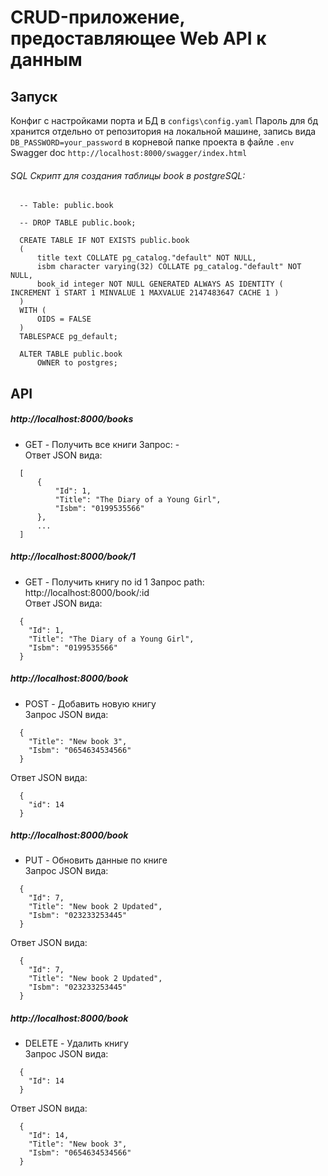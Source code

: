 # CRUD-приложение, предоставляющее Web API к данным

## Запуск
Конфиг с настройками порта и БД в ```configs\config.yaml```
Пароль для бд хранится отдельно от репозитория на локальной машине, запись вида ``` DB_PASSWORD=your_password ``` в корневой папке проекта в файле ```.env```
Swagger doc ```http://localhost:8000/swagger/index.html```

###### SQL Скрипт для создания таблицы book в postgreSQL: 
```
  -- Table: public.book

  -- DROP TABLE public.book;

  CREATE TABLE IF NOT EXISTS public.book
  (
      title text COLLATE pg_catalog."default" NOT NULL,
      isbm character varying(32) COLLATE pg_catalog."default" NOT NULL,
      book_id integer NOT NULL GENERATED ALWAYS AS IDENTITY ( INCREMENT 1 START 1 MINVALUE 1 MAXVALUE 2147483647 CACHE 1 )
  )
  WITH (
      OIDS = FALSE
  )
  TABLESPACE pg_default;

  ALTER TABLE public.book
      OWNER to postgres;
```

## API

##### http://localhost:8000/books
* GET - Получить все книги
Запрос: -  
Ответ JSON вида:
```
  [
      {
          "Id": 1,
          "Title": "The Diary of a Young Girl",
          "Isbm": "0199535566"
      },
      ...
  ]
```

##### http://localhost:8000/book/1
* GET - Получить книгу по id 1
Запрос path: http://localhost:8000/book/:id  
Ответ JSON вида:
```
  {
    "Id": 1,
    "Title": "The Diary of a Young Girl",
    "Isbm": "0199535566"
  }
```

##### http://localhost:8000/book
* POST - Добавить новую книгу  
Запрос JSON вида: 
```
  {
    "Title": "New book 3",
    "Isbm": "0654634534566"
  }
``` 
Ответ JSON вида:
```
  {
    "id": 14
  }
```

##### http://localhost:8000/book
* PUT - Обновить данные по книге  
Запрос JSON вида: 
```
  {
    "Id": 7,
    "Title": "New book 2 Updated",
    "Isbm": "023233253445"
  }
``` 
Ответ JSON вида:
```
  {
    "Id": 7,
    "Title": "New book 2 Updated",
    "Isbm": "023233253445"
  }
```

##### http://localhost:8000/book
* DELETE - Удалить книгу  
Запрос JSON вида: 
```
  {
    "Id": 14
  }
``` 
Ответ JSON вида:
```
  {
    "Id": 14,
    "Title": "New book 3",
    "Isbm": "0654634534566"
  }
```
